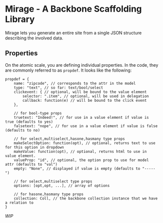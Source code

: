 # Mirage - A Backbone Scaffolding Library

Mirage lets you generate an entire site from a single JSON structure describing the involved data.

## Properties

On the atomic scale, you are defining individual properties. In the code, they are commonly referred to
as `propdef`. It looks like the following:


    propdef = {
    	name: "zipcode", // corresponds to the attr in the model
    	type: "text", // so far: text/bool/select
    	clickevent: { // optional, will be bound to the value element
    		selector: ".item", // optional, will be used in delegation
    		callback: function(e) // will be bound to the click event
    	},

    	// for bool-type props
    	truetext: "Indeed!", // for use in a value element if value is true (defaults to yes)
    	falsetext: "nope", // for use in a value element if value is false (defaults to no)

    	// for select,multiselect,hasone,hasmany type props
    	makeSelectOption: function(opt), // optional, returns text to use for this option in dropdown
    	makeValue: function(opt), // optional, returns html to use in value element.
    	valueProp: "id", // optional, the option prop to use for model attr (defaults to "val")
    	empty: "None", // displayed if value is empty (defaults to "-----")

    	// for select,multiselect type props
    	options: [opt,opt, ...], // array of options

    	// for hasone,hasmany type props
    	collection: Coll, // the backbone collection instance that we have a relation to
    }

*WIP*
